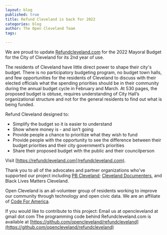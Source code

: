 ```yaml
---
layout: blog
published: true
title: Refund Cleveland is back for 2022
categories: blog
author: The Open Cleveland Team
tags: 

---
```


We are proud to update [Refundcleveland.com](https://refundcleveland.com) for the 2022 Mayoral Budget for the City of Cleveland for its 2nd year of use.

The residents of Cleveland have little direct power to shape their city's budget. There is no participatory budgeting program, no budget town halls, and few opportunities for the residents of Cleveland to discuss with their elected officials what the spending priorities should be in their community during the annual budget cycle in February and March. At 530 pages, the proposed budget is obtuse, requires understanding of City Hall’s organizational structure and not for the general residents to find out what is being funded. 

Refund Cleveland designed to: 
- Simplify the budget so it is easier to understand
- Show where money is - and isn’t going
- Provide people a chance to prioritize what they wish to fund
- Provide people with the opportunity to see the difference between their budget priorities and their city government’s priorities
- Share their proposed budget with the public and their councilperson

Visit [https://refundcleveland.com](refundcleveland.com). 

Thank you to all of the advocates and partner organizations who’ve supported our project including [PB Cleveland](https://www.pbcle.com); [Cleveland Documenters](https://cleveland.documenters.org), and Black Lives Matters Cleveland.

Open Cleveland is an all-volunteer group of residents working to improve our community through technology and open civic data. We are an affiliate of [Code For America](https://codeforamerica.org). 

If you would like to contribute to this project:
Email us at opencleveland at gmail dot com 
The programming code behind Refundcleveland.com is available at [https://github.com/opencleveland/refundcleveland](https://github.com/opencleveland/refundcleveland)

